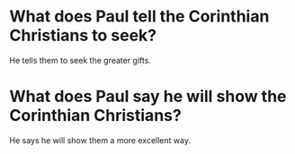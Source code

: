 # What does Paul tell the Corinthian Christians to seek?

He tells them to seek the greater gifts.

# What does Paul say he will show the Corinthian Christians?

He says he will show them a more excellent way.
